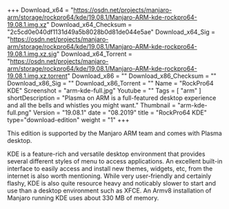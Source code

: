 +++
Download_x64 = "https://osdn.net/projects/manjaro-arm/storage/rockpro64/kde/19.08.1/Manjaro-ARM-kde-rockpro64-19.08.1.img.xz"
Download_x64_Checksum = "2c5cd0e040df1131d49a5b8028b0d81de044e5ae"
Download_x64_Sig = "https://osdn.net/projects/manjaro-arm/storage/rockpro64/kde/19.08.1/Manjaro-ARM-kde-rockpro64-19.08.1.img.xz.sig"
Download_x64_Torrent = "https://osdn.net/projects/manjaro-arm/storage/rockpro64/kde/19.08.1/Manjaro-ARM-kde-rockpro64-19.08.1.img.xz.torrent"
Download_x86 = ""
Download_x86_Checksum = ""
Download_x86_Sig = ""
Download_x86_Torrent = ""
Name = "RockPro64 KDE"
Screenshot = "arm-kde-full.jpg"
Youtube = ""
Tags = [ "arm" ]
shortDescription = "Plasma on ARM is a full-featured desktop experience and all the bells and whistles you might want."
Thumbnail = "arm-kde-full.png"
Version = "19.08.1"
date = "08.2019"
title = "RockPro64 KDE"
type="download-edition"
weight = "1"
+++

This edition is supported by the Manjaro ARM team and comes with Plasma desktop.

KDE is a feature-rich and versatile desktop environment that provides several different styles of menu to access applications. An excellent built-in interface to easily access and install new themes, widgets, etc, from the internet is also worth mentioning. While very user-friendly and certainly flashy, KDE is also quite resource heavy and noticably slower to start and use than a desktop environment such as XFCE. An Armv8 installation of Manjaro running KDE uses about 330 MB of memory.

